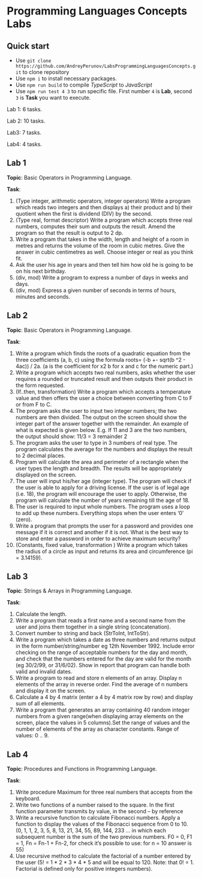 # Programming Languages Concepts Labs

## Quick start

- Use `git clone https://github.com/AndreyPerunov/LabsProgrammingLanguagesConcepts.git` to clone repository
- Use `npm i` to install necessary packages.
- Use `npm run build` to compile *TypeScript* to *JavaScript*
- Use `npm run test 4 3` to run specific file. First number `4` is **Lab**, second `3` is **Task** you want to execute.

Lab 1: 6 tasks.

Lab 2: 10 tasks.

Lab3: 7 tasks.

Lab4: 4 tasks.

## Lab 1

**Topic**: Basic Operators in Programming Language.

**Task**:
1. (Type integer, arithmetic operators, integer operators) Write a program which reads two integers and then displays a) their product and b) their quotient when the first is dividend (DIV) by the second.
2. (Type real, format descriptor) Write a program which accepts three real numbers, computes their sum and outputs the result. Amend the program so that the result is output to 2 dp.
3. Write a program that takes in the width, length and height of a room in metres and returns the volume of the room in cubic metres. Give the answer in cubic centimetres as well. Choose integer or real as you think fit.
4. Ask the user his age in years and then tell him how old he is going to be on his next birthday.
5. (div, mod) Write a program to express a number of days in weeks and days.
6. (div, mod) Express a given number of seconds in terms of hours, minutes and seconds.

## Lab 2

**Topic**: Basic Operators in Programming Language.

**Task**:
1. Write a program which finds the roots of a quadratic equation from the three coefficients (a, b, c) using the formula roots= (-b +- sqrt(b ^2 - 4ac)) / 2a. (a is the coefficient for x2 b for x and c for the numeric part.)
2. Write a program which accepts two real numbers, asks whether the user requires a rounded or truncated result and then outputs their product in the form requested.
3. (If..then, transformation) Write a program which accepts a temperature value and then offers the user a choice between converting from C to F or from F to C.
4. The program asks the user to input two integer numbers; the two numbers are then divided. The output on the screen should show the integer part of the answer together with the remainder. An example of what is expected is given below. E.g. If 11 and 3 are the two numbers, the output should show: 11/3 = 3 remainder 2
5. The program asks the user to type in 3 numbers of real type. The program calculates the average for the numbers and displays the result to 2 decimal places.
6. Program will calculate the area and perimeter of a rectangle when the user types the length and breadth. The results will be appropriately displayed on the screen.
7. The user will input his/her age (integer type). The program will check if the user is able to apply for a driving license. If the user is of legal age (i.e. 18), the program will encourage the user to apply. Otherwise, the program will calculate the number of years remaining till the age of 18.
8. The user is required to input whole numbers. The program uses a loop to add up these numbers. Everything stops when the user enters ‘0’ (zero).
9. Write a program that prompts the user for a password and provides one message if it is correct and another if it is not. What is the best way to store and enter a password in order to achieve maximum security?
10. (Constants, fixed value, transformation ) Write a program which takes the radius of a circle as input and returns its area and circumference (pi = 3.14159).

## Lab 3

**Topic**: Strings & Arrays in Programming Language.

**Task**:
1. Calculate the length.
2. Write a program that reads a first name and a second name from the user and joins them together in a single string (concatenation).
3. Convert number to string and back (StrToInt, IntToStr).
4. Write a program which takes a date as three numbers and returns output in the form number/string/number eg 12th November 1992. Include error checking on the range of acceptable numbers for the day and month, and check that the numbers entered for the day are valid for the month (eg 30/2/99, or 31/6/02). Show in report that program can handle both valid and invalid dates.
5. Write a program to read and store n elements of an array. Display n elements of the array in reverse order. Find the average of n numbers and display it on the screen.
6. Calculate a 4 by 4 matrix (enter a 4 by 4 matrix row by row) and display sum of all elements.
7. Write a program that generates an array containing 40 random integer numbers from a given range(when displaying array elements on the screen, place the values in 5 columns).Set the range of values and the number of elements of the array as character constants. Range of values: 0 .. 9.

## Lab 4

**Topic**: Procedures and Functions in Programming Language.

**Task**:
1. Write procedure Maximum for three real numbers that accepts from the keyboard.
2. Write two functions of a number raised to the square. In the first function parameter transmits by value, in the second – by reference
3. Write a recursive function to calculate Fibonacci numbers. Apply a function to display the values of the Fibonacci sequence from 0 to 10. (0, 1, 1, 2, 3, 5, 8, 13, 21, 34, 55, 89, 144, 233 ... in which each subsequent number is the sum of the two previous numbers. F0 = 0, F1 = 1, Fn = Fn-1 + Fn-2, for check it’s possible to use: for n = 10 answer is 55)
4. Use recursive method to calculate the factorial of a number entered by the user (5! = 1 * 2 * 3 * 4 * 5 and will be equal to 120. Note: that 0! = 1. Factorial is defined only for positive integers numbers).
